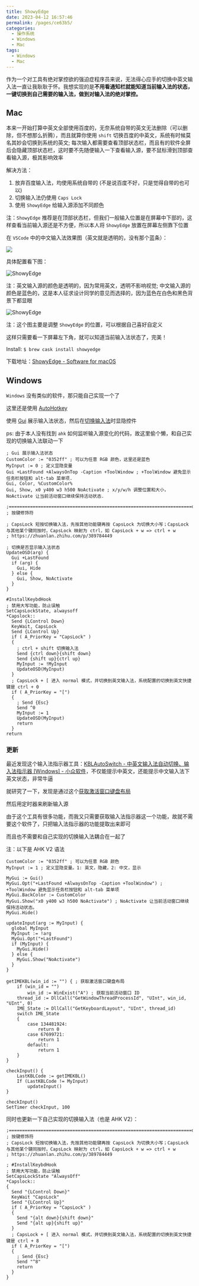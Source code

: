 ```yaml
---
title: ShowyEdge
date: 2023-04-12 16:57:46
permalink: /pages/ce63b5/
categories:
  - 操作系统
  - Windows
  - Mac
tags:
  - Windows
  - Mac
---
```


作为一个对工具有绝对掌控欲的强迫症程序员来说，无法得心应手的切换中英文输入法一直让我耿耿于怀。我想实现的是**不用看通知栏就能知道当前输入法的状态，一键切换到自己需要的输入法，做到对输入法的绝对掌控。**

## Mac

本来一开始打算中英文全部使用百度的，无奈系统自带的英文无法删除（可以删除，但不想那么折腾），而且就算你使用 `shift` 切换百度的中英文，系统有时候莫名其妙会切换到系统的英文; 每次输入都需要查看顶部状态栏，而且有的软件全屏后会隐藏顶部状态栏，这时要不先随便输入一下查看输入源，要不鼠标滑到顶部查看输入源，极其影响效率

解决方法：

1. 放弃百度输入法，均使用系统自带的 (不是说百度不好，只是觉得自带的也可以)
2. 切换输入法仍使用 `Caps Lock`
3. 使用 `ShowyEdge` 给输入源添加不同颜色

注：`ShowyEdge` 推荐是在顶部状态栏，但我们一般输入位置是在屏幕中下部的，这样查看当前输入源还是不方便，所以本人将 `ShowyEdge` 放置在屏幕左侧靠下位置

在 `VSCode` 中的中文输入法效果图（英文就是透明的，没有那个蓝条）：

![](../.vuepress/public/img/mac/067.png)

具体配置看下图：

![ShowyEdge](../.vuepress/public/img/mac/037.png)

注：英文输入源的颜色是透明的，因为常用英文，透明不影响视觉; 中文输入源的颜色是蓝色的，这是本人征求设计同学的意见而选择的，因为蓝色在白色和黑色背景下都显眼

![ShowyEdge](../.vuepress/public/img/mac/038.png)

注：这个图主要是调整 `ShowyEdge` 的位置，可以根据自己喜好自定义

这样只需要看一下屏幕左下角，就可以知道当前输入法状态了，完美！

Install: `$ brew cask install showyedge`

下载地址：[ShowyEdge - Software for macOS](https://pqrs.org/osx/ShowyEdge/)

## Windows

`Windows` 没有类似的软件，那只能自己实现一个了

这里还是使用 [AutoHotkey](https://wyagd001.github.io/zh-cn/docs/index.htm)

使用 [Gui](https://wyagd001.github.io/zh-cn/docs/lib/Gui.htm) 展示输入法状态，然后在[切换输入法](/pages/004a3a/#%E9%94%AE%E4%BD%8D%E6%98%A0%E5%B0%84%E5%87%86%E5%A4%87-%E8%87%AA%E5%B7%B1%E5%AE%9E%E7%8E%B0)时显隐控件

ps: 由于本人没有找到 `ahk` 如何监听输入源变化的代码，故这里偷个懒，和自己实现的切换输入法联动一下

```
; Gui 展示输入法状态
CustomColor := "0352ff" ; 可以为任意 RGB 颜色，这里还是蓝色
MyInput := 0 ; 定义显隐变量
Gui +LastFound +AlwaysOnTop -Caption +ToolWindow ; +ToolWindow 避免显示任务栏按钮和 alt-tab 菜单项.
Gui, Color, %CustomColor%
Gui, Show, x0 y400 w3 h500 NoActivate ; x/y/w/h 调整位置和大小，NoActivate 让当前活动窗口继续保持活动状态.

;=====================================================================o
; 按键修饰符

; CapsLock 短按切换输入法，先按其他功能键再按 CapsLock 为切换大小写；CapsLock 与其他某个键同按时，CapsLock 映射为 ctrl，如 CapsLock + w => ctrl + w
; https://zhuanlan.zhihu.com/p/389784449

; 切换是否显示输入法状态
UpdateOSD(arg) {
  Gui +LastFound
  if (arg) {
    Gui, Hide
  } else {
    Gui, Show, NoActivate
  }
}

#InstallKeybdHook
; 禁用大写功能，防止误触
SetCapsLockState, alwaysoff
*Capslock::
  Send {LControl Down}
  KeyWait, CapsLock
  Send {LControl Up}
  if ( A_PriorKey = "CapsLock" )
  {
    ; ctrl + shift 切换输入法
    Send {ctrl down}{shift down}
    Send {shift up}{ctrl up}
    MyInput := !MyInput
    UpdateOSD(MyInput)
  }
  ; CapsLock + [ 进入 normal 模式，并切换到英文输入法，系统配置的切换到英文快捷键是 ctrl + 0
  if ( A_PriorKey = "[")
  {
    ; Send {Esc}
    Send ^0
    MyInput := 1
    UpdateOSD(MyInput)
    return
  }
return
```

### 更新

最近发现这个输入法指示器工具：[KBLAutoSwitch - 中英文输入法自动切换、输入法指示器 [Windows] - 小众软件](https://www.appinn.com/kblautoswitch/)，不仅能提示中英文，还能提示中文输入法下英文状态，非常牛逼

就研究了一下，发现是通过这个[获取激活窗口键盘布局](https://github.com/flyinclouds/KBLAutoSwitch/blob/a34a2bad08fb1dafc70e7ea0b5abd43a3a82da99/KBLAutoSwitch.ahk#L850)

然后用定时器来刷新输入源

由于这个工具有很多功能，而我又只需要获取输入法指示器这一个功能，故就不需要这个软件了，只把输入法指示器的功能提取出来即可

而且也不需要和自己实现的切换输入法耦合在一起了

注：以下是 AHK V2 语法

```
CustomColor := "0352ff" ; 可以为任意 RGB 颜色
MyInput := 1 ; 定义显隐变量。1: 英文，隐藏，2: 中文，显示

MyGui := Gui()
MyGui.Opt("+LastFound +AlwaysOnTop -Caption +ToolWindow") ; +ToolWindow 避免显示任务栏按钮和 alt-tab 菜单项
MyGui.BackColor := CustomColor
MyGui.Show("x0 y400 w3 h500 NoActivate") ; NoActivate 让当前活动窗口继续保持活动状态。
MyGui.Hide()

updateInput(arg := MyInput) {
  global MyInput
  MyInput := !arg
  MyGui.Opt("+LastFound")
  if (MyInput) {
    MyGui.Hide()
  } else {
    MyGui.Show("NoActivate")
  }
}

getIMEKBL(win_id := "") { ; 获取激活窗口键盘布局
	if (win_id = "")
		win_id := WinExist("A") ; 获取当前活动窗口 ID
	thread_id := DllCall("GetWindowThreadProcessId", "UInt", win_id, "UInt", 0)
	IME_State := DllCall("GetKeyboardLayout", "UInt", thread_id)
	switch IME_State
	{
		case 134481924:
			return 0
		case 67699721:
			return 1
		default:
			return 1
	}
}

checkInput() {
	LastKBLCode := getIMEKBL()
	If (LastKBLCode != MyInput)
		updateInput()
}

checkInput()
SetTimer checkInput, 100
```

同时也更新一下自己实现的切换输入法（也是 AHK V2）：

```
;=====================================================================o
; 按键修饰符
; CapsLock 短按切换输入法，先按其他功能键再按 CapsLock 为切换大小写；CapsLock 与其他某个键同按时，CapsLock 映射为 ctrl，如 CapsLock + w => ctrl + w
; https://zhuanlan.zhihu.com/p/389784449

; #InstallKeybdHook
; 禁用大写功能，防止误触
SetCapsLockState "AlwaysOff"
*Capslock::
{
  Send "{LControl Down}"
  KeyWait "CapsLock"
  Send "{LControl Up}"
  if ( A_PriorKey = "CapsLock" )
  {
    Send "{alt down}{shift down}"
    Send "{alt up}{shift up}"
  }
  ; CapsLock + [ 进入 normal 模式，并切换到英文输入法，系统配置的切换到英文快捷键是 ctrl + 8
  if ( A_PriorKey = "[")
  {
    ; Send {Esc}
    Send "^8"
    return
  }
}
```
